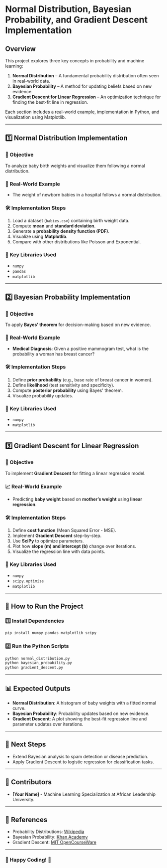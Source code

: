 # Normal Distribution, Bayesian Probability, and Gradient Descent Implementation

## Overview
This project explores three key concepts in probability and machine learning:
1. **Normal Distribution** – A fundamental probability distribution often seen in real-world data.
2. **Bayesian Probability** – A method for updating beliefs based on new evidence.
3. **Gradient Descent for Linear Regression** – An optimization technique for finding the best-fit line in regression.

Each section includes a real-world example, implementation in Python, and visualization using Matplotlib.

---

## 1️⃣ Normal Distribution Implementation
### 🎯 Objective
To analyze baby birth weights and visualize them following a normal distribution.

### 🏥 Real-World Example
- The weight of newborn babies in a hospital follows a normal distribution.

### 🛠 Implementation Steps
1. Load a dataset (`babies.csv`) containing birth weight data.
2. Compute **mean** and **standard deviation**.
3. Generate a **probability density function (PDF)**.
4. Visualize using **Matplotlib**.
5. Compare with other distributions like Poisson and Exponential.

### 📌 Key Libraries Used
- `numpy`
- `pandas`
- `matplotlib`

---

## 2️⃣ Bayesian Probability Implementation
### 🎯 Objective
To apply **Bayes' theorem** for decision-making based on new evidence.

### 🔬 Real-World Example
- **Medical Diagnosis**: Given a positive mammogram test, what is the probability a woman has breast cancer?

### 🛠 Implementation Steps
1. Define **prior probability** (e.g., base rate of breast cancer in women).
2. Define **likelihood** (test sensitivity and specificity).
3. Compute **posterior probability** using Bayes' theorem.
4. Visualize probability updates.

### 📌 Key Libraries Used
- `numpy`
- `matplotlib`

---

## 3️⃣ Gradient Descent for Linear Regression
### 🎯 Objective
To implement **Gradient Descent** for fitting a linear regression model.

### 📈 Real-World Example
- Predicting **baby weight** based on **mother’s weight** using **linear regression**.

### 🛠 Implementation Steps
1. Define **cost function** (Mean Squared Error - MSE).
2. Implement **Gradient Descent** step-by-step.
3. Use **SciPy** to optimize parameters.
4. Plot how **slope (m) and intercept (b)** change over iterations.
5. Visualize the regression line with data points.

### 📌 Key Libraries Used
- `numpy`
- `scipy.optimize`
- `matplotlib`

---

## 🚀 How to Run the Project
### 1️⃣ Install Dependencies
```bash
pip install numpy pandas matplotlib scipy
```

### 2️⃣ Run the Python Scripts
```bash
python normal_distribution.py
python bayesian_probability.py
python gradient_descent.py
```

---

## 📊 Expected Outputs
- **Normal Distribution**: A histogram of baby weights with a fitted normal curve.
- **Bayesian Probability**: Probability updates based on new evidence.
- **Gradient Descent**: A plot showing the best-fit regression line and parameter updates over iterations.

---

## 📌 Next Steps
- Extend Bayesian analysis to spam detection or disease prediction.
- Apply Gradient Descent to logistic regression for classification tasks.

---

## 📝 Contributors
- **[Your Name]** - Machine Learning Specialization at African Leadership University.

---

## 🔗 References
- Probability Distributions: [Wikipedia](https://en.wikipedia.org/wiki/Probability_distribution)
- Bayesian Probability: [Khan Academy](https://www.khanacademy.org/math/statistics-probability)
- Gradient Descent: [MIT OpenCourseWare](https://ocw.mit.edu/)

---

### 🎯 Happy Coding! 🚀

